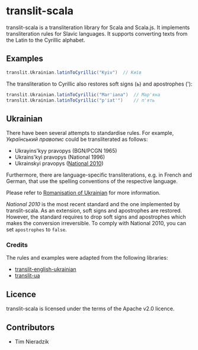 # translit-scala
translit-scala is a transliteration library for Scala and Scala.js. It implements transliteration rules for Slavic languages. It supports converting texts from the Latin to the Cyrillic alphabet.

## Examples
```scala
translit.Ukrainian.latinToCyrillic("Kyiv")  // Київ
```

The transliteration to Cyrillic also restores soft signs (ь) and apostrophes ('):

```scala
translit.Ukrainian.latinToCyrillic("Mar'iana")  // Мар'яна
translit.Ukrainian.latinToCyrillic("p'iat'")    // п'ять
```

## Ukrainian
There have been several attempts to standardise rules. For example, *Український правопис* could be transliterated as follows:

* Ukrayins'kyy pravopys (BGN/PCGN 1965)
* Ukrains'kyi pravopys (National 1996)
* Ukrainskyi pravopys ([National 2010](http://zakon1.rada.gov.ua/laws/show/55-2010-%D0%BF))

Furthermore, there are language-specific transliterations, e.g. in French and German, that use the spelling conventions of the respective language.

Please refer to [Romanisation of Ukrainian](http://en.wikipedia.org/wiki/Romanization_of_Ukrainian) for more information.

*National 2010* is the most recent standard and the one implemented by translit-scala. As an extension, soft signs and apostrophes are restored. However, the standard requires to drop soft signs and apostrophes which makes the conversion irreversible. To comply with National 2010, you can set `apostrophes` to `false`.

### Credits
The rules and examples were adapted from the following libraries:

* [translit-english-ukrainian](https://github.com/MarkovSergii/translit-english-ukrainian)
* [translit-ua](https://github.com/dchaplinsky/translit-ua)

## Licence
translit-scala is licensed under the terms of the Apache v2.0 licence.

## Contributors
* Tim Nieradzik
